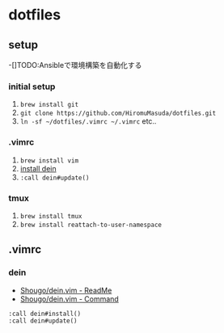 # dotfiles

## setup

-[]TODO:Ansibleで環境構築を自動化する

### initial setup
1. `brew install git`
2. `git clone https://github.com/HiromuMasuda/dotfiles.git`
3. `ln -sf ~/dotfiles/.vimrc ~/.vimrc` etc..

### .vimrc
1. `brew install vim`
2. [install dein](https://github.com/Shougo/dein.vim#unixlinux-or-mac-os-x)
3. `:call dein#update()`

### tmux
1. `brew install tmux`
2. `brew install reattach-to-user-namespace`


## .vimrc
### dein
- [Shougo/dein.vim - ReadMe](https://github.com/Shougo/dein.vim)
- [Shougo/dein.vim - Command](https://github.com/Shougo/dein.vim/blob/master/doc/dein.txt)

```
:call dein#install()
:call dein#update()
```
